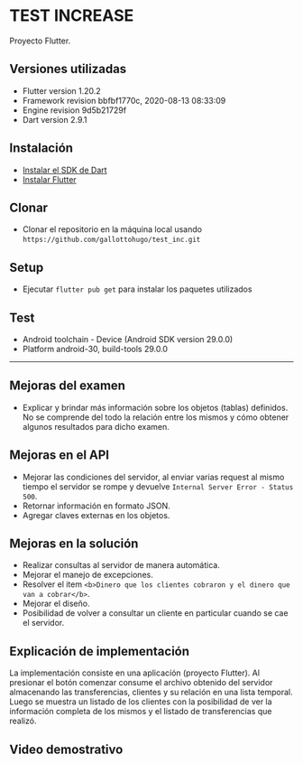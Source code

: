 # TEST INCREASE

Proyecto Flutter.

## Versiones utilizadas
- Flutter version 1.20.2
- Framework revision bbfbf1770c, 2020-08-13 08:33:09
- Engine revision 9d5b21729f
- Dart version 2.9.1

## Instalación
- [Instalar el SDK de Dart](https://dart.dev/get-dart)
- [Instalar Flutter](https://flutter.dev/docs/get-started/install)

## Clonar
- Clonar el repositorio en la máquina local usando `https://github.com/gallottohugo/test_inc.git`

## Setup
- Ejecutar `flutter pub get` para instalar los paquetes utilizados

## Test
- Android toolchain - Device (Android SDK version 29.0.0)
- Platform android-30, build-tools 29.0.0

---

## Mejoras del examen
- Explicar y brindar más información sobre los objetos (tablas) definidos. No se comprende del todo la relación entre los mismos y cómo obtener algunos resultados para dicho examen.

## Mejoras en el API
- Mejorar las condiciones del servidor, al enviar varias request al mismo tiempo el servidor se rompe y devuelve `Internal Server Error - Status 500`.
- Retornar información en formato JSON.
- Agregar claves externas en los objetos.

## Mejoras en la solución
- Realizar consultas al servidor de manera automática.
- Mejorar el manejo de excepciones.
- Resolver el item `<b>Dinero que los clientes cobraron y el dinero que van a cobrar</b>`.
- Mejorar el diseño.
- Posibilidad de volver a consultar un cliente en particular cuando se cae el servidor.

## Explicación de implementación
La implementación consiste en una aplicacíón (proyecto Flutter).
Al presionar el botón comenzar consume el archivo obtenido del servidor almacenando las transferencias, clientes y su relación en una lista temporal.
Luego se muestra un listado de los clientes con la posibilidad de ver la información completa de los mismos y el listado de transferencias que realizó.

## Video demostrativo
